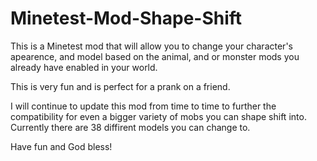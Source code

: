 # Minetest-Mod-Shape-Shift

This is a Minetest mod that will allow you to change your character's apearence, and model based on the animal, and or monster mods you already have enabled in your world.

This is very fun and is perfect for a prank on a friend.

I will continue to update this mod from time to time to further the compatibility for even a bigger variety of mobs you can shape shift into. Currently there are 38 diffirent models you can change to.

Have fun and God bless!
